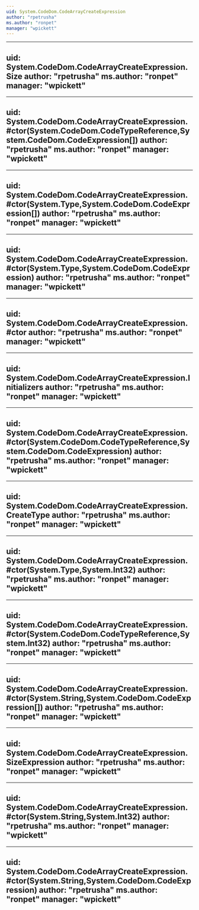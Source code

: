 ```yaml
---
uid: System.CodeDom.CodeArrayCreateExpression
author: "rpetrusha"
ms.author: "ronpet"
manager: "wpickett"
---
```


---
uid: System.CodeDom.CodeArrayCreateExpression.Size
author: "rpetrusha"
ms.author: "ronpet"
manager: "wpickett"
---

---
uid: System.CodeDom.CodeArrayCreateExpression.#ctor(System.CodeDom.CodeTypeReference,System.CodeDom.CodeExpression[])
author: "rpetrusha"
ms.author: "ronpet"
manager: "wpickett"
---

---
uid: System.CodeDom.CodeArrayCreateExpression.#ctor(System.Type,System.CodeDom.CodeExpression[])
author: "rpetrusha"
ms.author: "ronpet"
manager: "wpickett"
---

---
uid: System.CodeDom.CodeArrayCreateExpression.#ctor(System.Type,System.CodeDom.CodeExpression)
author: "rpetrusha"
ms.author: "ronpet"
manager: "wpickett"
---

---
uid: System.CodeDom.CodeArrayCreateExpression.#ctor
author: "rpetrusha"
ms.author: "ronpet"
manager: "wpickett"
---

---
uid: System.CodeDom.CodeArrayCreateExpression.Initializers
author: "rpetrusha"
ms.author: "ronpet"
manager: "wpickett"
---

---
uid: System.CodeDom.CodeArrayCreateExpression.#ctor(System.CodeDom.CodeTypeReference,System.CodeDom.CodeExpression)
author: "rpetrusha"
ms.author: "ronpet"
manager: "wpickett"
---

---
uid: System.CodeDom.CodeArrayCreateExpression.CreateType
author: "rpetrusha"
ms.author: "ronpet"
manager: "wpickett"
---

---
uid: System.CodeDom.CodeArrayCreateExpression.#ctor(System.Type,System.Int32)
author: "rpetrusha"
ms.author: "ronpet"
manager: "wpickett"
---

---
uid: System.CodeDom.CodeArrayCreateExpression.#ctor(System.CodeDom.CodeTypeReference,System.Int32)
author: "rpetrusha"
ms.author: "ronpet"
manager: "wpickett"
---

---
uid: System.CodeDom.CodeArrayCreateExpression.#ctor(System.String,System.CodeDom.CodeExpression[])
author: "rpetrusha"
ms.author: "ronpet"
manager: "wpickett"
---

---
uid: System.CodeDom.CodeArrayCreateExpression.SizeExpression
author: "rpetrusha"
ms.author: "ronpet"
manager: "wpickett"
---

---
uid: System.CodeDom.CodeArrayCreateExpression.#ctor(System.String,System.Int32)
author: "rpetrusha"
ms.author: "ronpet"
manager: "wpickett"
---

---
uid: System.CodeDom.CodeArrayCreateExpression.#ctor(System.String,System.CodeDom.CodeExpression)
author: "rpetrusha"
ms.author: "ronpet"
manager: "wpickett"
---
